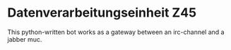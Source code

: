 Datenverarbeitungseinheit Z45
=============================

This python-written bot works as a gateway between an irc-channel and a jabber muc.
